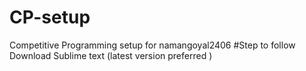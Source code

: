 # CP-setup
Competitive Programming setup for namangoyal2406
#Step to follow 
Download Sublime text (latest version preferred )
